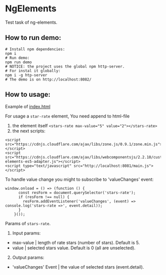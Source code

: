 # NgElements

Test task of ng-elements.

## How to run demo:
```
# Install npm dependencies:
npm i
# Run demo:
npm run demo
# NOTICE: the project uses the global npm http-server.
# For instal it globally:
npm i -g htp-server
# The demo is on http://localhost:8082/
```

## How to usage:
Example of [index.html](./some-app/index.html)

For usage a `star-rate` element, You need append to html-file
1. the element itself
`<stars-rate max-value="5" value="2"></stars-rate>`
2. the next scripts:
```
<script src="https://cdnjs.cloudflare.com/ajax/libs/zone.js/0.9.1/zone.min.js"></script>
<script src="https://cdnjs.cloudflare.com/ajax/libs/webcomponentsjs/2.2.10/custom-elements-es5-adapter.js"></script>
<script type="text/javascript" src="http://localhost:8081/main.js"></script>
```
To handle value change you might to subscribe to 'valueChanges' event:
```
window.onload = () => (function () {
      const resForm = document.querySelector('stars-rate');
      if (resForm !== null) {
        resForm.addEventListener('valueChanges', (event) => console.log('stars-rate =>', event.detail));
      }
    }());
```


Params of `stars-rate`.  
1. Input params:
 * max-value | length of rate stars (number of stars). Default is 5.
 * value | selected stars value. Default is 0 (all are unselected).
2. Output params:
 * 'valueChanges' Event | the value of selected stars (event.detail).

